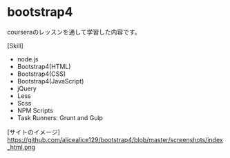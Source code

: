 # bootstrap4
courseraのレッスンを通して学習した内容です。

[Skill]
- node.js
- Bootstrap4(HTML)
- Bootstrap4(CSS)
- Bootstrap4(JavaScript)
- jQuery
- Less
- Scss
- NPM Scripts
- Task Runners: Grunt and Gulp

[サイトのイメージ]
https://github.com/alicealice129/bootstrap4/blob/master/screenshots/index_html.png
